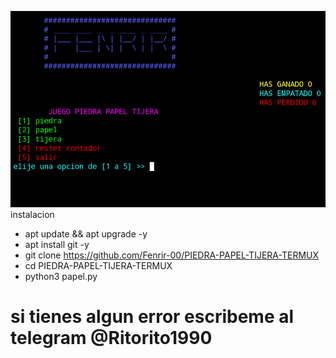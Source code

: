 ![Screenshot](piedra.png)
instalacion
* apt update && apt upgrade -y
* apt install git -y
* git clone https://github.com/Fenrir-00/PIEDRA-PAPEL-TIJERA-TERMUX
* cd PIEDRA-PAPEL-TIJERA-TERMUX
* python3 papel.py

# si tienes algun error escribeme al telegram @Ritorito1990
